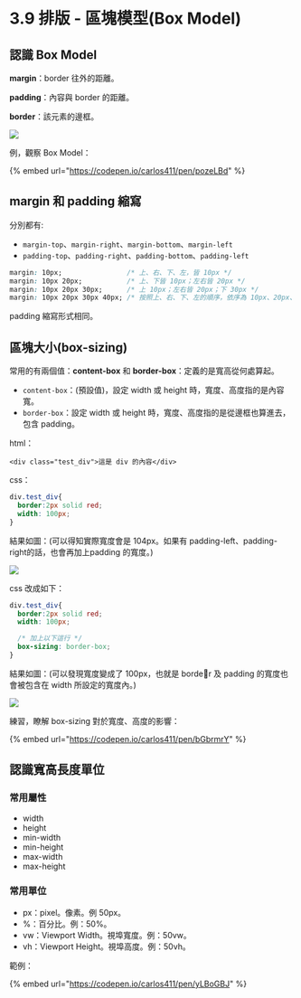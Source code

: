 # 3.9 排版 - 區塊模型(Box Model)

## **認識 Box Model**

**margin**：border 往外的距離。

**padding**：內容與 border 的距離。

**border**：該元素的邊框。

![](../.gitbook/assets/box\_model.png)

例，觀察 Box Model：

{% embed url="https://codepen.io/carlos411/pen/pozeLBd" %}



## margin 和 padding 縮寫

分別都有:

* `margin-top`、`margin-right`、`margin-bottom`、`margin-left`
* `padding-top`、`padding-right`、`padding-bottom`、`padding-left`

```css
margin: 10px;                /* 上、右、下、左，皆 10px */
margin: 10px 20px;           /* 上、下皆 10px；左右皆 20px */
margin: 10px 20px 30px;      /* 上 10px；左右皆 20px；下 30px */
margin: 10px 20px 30px 40px; /* 按照上、右、下、左的順序，依序為 10px、20px、30px、40px */
```

padding 縮寫形式相同。

## 區塊大小(box-sizing)

常用的有兩個值：**content-box** 和 **border-box**：定義的是寬高從何處算起。

* `content-box`：(預設值)，設定 width 或 height 時，寬度、高度指的是內容寬。
* `border-box`：設定 width 或 height 時，寬度、高度指的是從邊框也算進去，包含 padding。

html：

```markup
<div class="test_div">這是 div 的內容</div>
```

css：

```css
div.test_div{
  border:2px solid red;
  width: 100px;
}
```

結果如圖：(可以得知實際寬度會是 104px。如果有 padding-left、padding-right的話，也會再加上padding 的寬度。)

![](../.gitbook/assets/box\_sizing\_1.png)

css 改成如下：

```css
div.test_div{
  border:2px solid red;
  width: 100px;

  /* 加上以下這行 */
  box-sizing: border-box;
}
```

結果如圖：(可以發現寬度變成了 100px，也就是 border 及 padding 的寬度也會被包含在 width 所設定的寬度內。)

![](../.gitbook/assets/box\_sizing\_2.png)

練習，瞭解 box-sizing 對於寬度、高度的影響：

{% embed url="https://codepen.io/carlos411/pen/bGbrmrY" %}

## 認識寬高長度單位

### 常用屬性

* width
* height
* min-width
* min-height
* max-width
* max-height

### 常用單位

* px：pixel。像素。例 50px。
* %：百分比。例：50%。
* vw：Viewport Width。視埠寬度。例：50vw。
* vh：Viewport Height。視埠高度。例：50vh。

範例：

{% embed url="https://codepen.io/carlos411/pen/yLBoGBJ" %}
